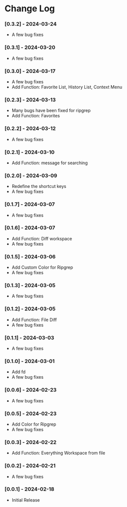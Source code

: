 # Change Log

### [0.3.2] - 2024-03-24

- A few bug fixes

### [0.3.1] - 2024-03-20

- A few bug fixes

### [0.3.0] - 2024-03-17

- A few bug fixes
- Add Function: Favorite List, History List, Context Menu

### [0.2.3] - 2024-03-13

- Many bugs have been fixed for ripgrep
- Add Function: Favorites

### [0.2.2] - 2024-03-12

- A few bug fixes

### [0.2.1] - 2024-03-10

- Add Function: message for searching

### [0.2.0] - 2024-03-09

- Redefine the shortcut keys
- A few bug fixes

### [0.1.7] - 2024-03-07

- A few bug fixes

### [0.1.6] - 2024-03-07

- Add Function: Diff workspace
- A few bug fixes

### [0.1.5] - 2024-03-06

- Add Custom Color for Ripgrep
- A few bug fixes

### [0.1.3] - 2024-03-05

- A few bug fixes

### [0.1.2] - 2024-03-05

- Add Function: File Diff
- A few bug fixes

### [0.1.1] - 2024-03-03

- A few bug fixes

### [0.1.0] - 2024-03-01

- Add fd
- A few bug fixes

### [0.0.6] - 2024-02-23

- A few bug fixes

### [0.0.5] - 2024-02-23

- Add Color for Ripgrep
- A few bug fixes

### [0.0.3] - 2024-02-22

- Add Function: Everything Workspace from file

### [0.0.2] - 2024-02-21

- A few bug fixes

### [0.0.1] - 2024-02-18

- Initial Release
